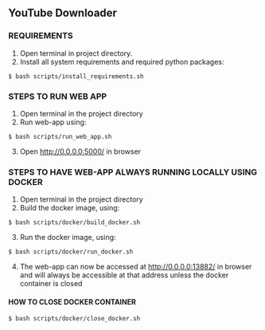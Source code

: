 ## YouTube Downloader
### REQUIREMENTS
1. Open terminal in project directory.
2. Install all system requirements and required python packages:
```
$ bash scripts/install_requirements.sh
```
    
### STEPS TO RUN WEB APP

1. Open terminal in the project directory
2. Run web-app using:
```
$ bash scripts/run_web_app.sh
```
3. Open http://0.0.0.0:5000/ in browser

### STEPS TO HAVE WEB-APP ALWAYS RUNNING LOCALLY USING DOCKER
1. Open terminal in the project directory
2. Build the docker image, using:
```
$ bash scripts/docker/build_docker.sh
```
3. Run the docker image, using:
```
$ bash scripts/docker/run_docker.sh
```
4. The web-app can now be accessed at http://0.0.0.0:13882/ in browser and will always be accessible at that address
unless the docker container is closed
#### HOW TO CLOSE DOCKER CONTAINER
```
$ bash scripts/docker/close_docker.sh
```